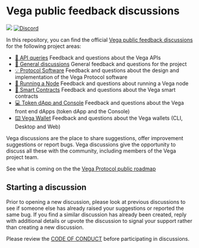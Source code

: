 # Vega public feedback discussions

[![](https://img.shields.io/badge/Project-Vega-yellow?style=flat-square)](https://vega.xyz/)
[![Discord](https://img.shields.io/discord/720571334798737489?color=yellow&label=discord&style=flat-square)](https://discord.gg/cYxGQ6Xv)

In this repository, you can find the official [Vega public feedback discussions](https://github.com/vegaprotocol/feedback/discussions) for the following project areas:

- [🧮 API queries](https://github.com/vegaprotocol/feedback/discussions/categories/api-queries) Feedback and questions about the Vega APIs
- [📓 General discussions](https://github.com/vegaprotocol/feedback/discussions/categories/general-feedback) General feedback and questions for the project
- [💡 Protocol Software](https://github.com/vegaprotocol/feedback/discussions/categories/protocol-software) Feedback and questions about the design and implementation of the Vega Protocol software
- [🏃 Running a Node](https://github.com/vegaprotocol/feedback/discussions#:~:text=%F0%9F%8F%83,Running%20a%20Node) Feedback and questions about running a Vega node
- [📜 Smart Contracts](https://github.com/vegaprotocol/feedback/discussions/categories/smart-contracts) Feedback and questions about the Vega smart contracts
- [💻 Token dApp and Console](https://github.com/vegaprotocol/feedback/discussions/categories/token-dapp-and-console) Feedback and questions about the Vega front end dApps (token dApp and the Console)
- [⌨️ Vega Wallet](https://github.com/vegaprotocol/feedback/discussions/categories/vega-wallets) Feedback and questions about the Vega wallets (CLI, Desktop and Web)

Vega discussions are the place to share suggestions, offer improvement suggestions or report bugs. Vega discussions give the opportunity to discuss all these with the community, including members of the Vega project team.

See what is coming on the the [Vega Protocol public roadmap](https://github.com/orgs/vegaprotocol/projects/114/views/4)

## Starting a discussion

Prior to opening a new discussion, please look at previous discussions to see if someone else has already raised your suggestions or reported the same bug. If you find a similar discussion has already been created, reply with additional details or upvote the discussion to signal your support rather than creating a new discussion.

Please review the [CODE OF CONDUCT](https://github.com/vegaprotocol/feedback/blob/main/CODE_OF_CONDUCT.md) before participating in discussions.
